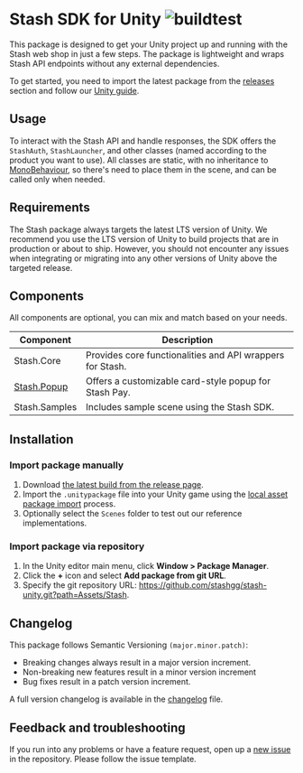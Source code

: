 # Stash SDK for Unity ![buildtest](https://github.com/stashgg/stash-unity/actions/workflows/main.yml/badge.svg)

This package is designed to get your Unity project up and running with the Stash web shop in just a few steps. The package is lightweight and wraps Stash API endpoints without any external dependencies. 

To get started, you need to import the latest package from the [releases](https://github.com/stashgg/stash-unity/releases) section and follow our [Unity guide](https://docs.stash.gg/docs/configure-unity-project).

## Usage

To interact with the Stash API and handle responses, the SDK offers the `StashAuth`, `StashLauncher`, and other classes (named according to the product you want to use).
All classes are static, with no inheritance to [MonoBehaviour](https://docs.unity3d.com/Manual/class-MonoBehaviour.html), so there's need to place them in the scene, and can be called only when needed.

## Requirements

The Stash package always targets the latest LTS version of Unity. We recommend you use the LTS version of Unity to build projects that are in production or about to ship. However, you should not encounter any issues when integrating or migrating into any other versions of Unity above the targeted release.


## Components

All components are optional, you can mix and match based on your needs.

| Component     | Description                                                                 |
|---------------|-----------------------------------------------------------------------------|
| Stash.Core    | Provides core functionalities and API wrappers for Stash.                   |
| [Stash.Popup](https://github.com/stashgg/stash-unity/tree/main/Assets/Stash.Popup)   | Offers a customizable card-style popup for Stash Pay.                       |
| Stash.Samples | Includes sample scene using the Stash SDK.                 |


## Installation

### Import package manually

1. Download [the latest build from the release page](https://github.com/stashgg/stash-unity/releases).
2. Import the `.unitypackage` file into your Unity game using the [local asset package import](https://docs.unity3d.com/Manual/AssetPackagesImport.html) process.
3. Optionally select the `Scenes` folder to test out our reference implementations.

### Import package via repository

1. In the Unity editor main menu, click **Window > Package Manager**.
2. Click the **+** icon and select **Add package from git URL**.
3. Specify the git repository URL: https://github.com/stashgg/stash-unity.git?path=Assets/Stash.

## Changelog

This package follows Semantic Versioning `(major.minor.patch)`:

- Breaking changes always result in a major version increment.
- Non-breaking new features result in a minor version increment
- Bug fixes result in a patch version increment.

A full version changelog is available in the [changelog](/CHANGELOG.md) file.

## Feedback and troubleshooting

If you run into any problems or have a feature request, open up a [new issue](https://github.com/stashgg/stash-unity/issues/new) in the repository. Please follow the issue template.
